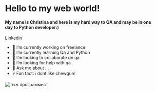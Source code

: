 # Hello to my web world!
#### My name is Christina and here is my hard way to QA and may be in one day to Python developer:)
[Linkedin](https://www.linkedin.com/in/kristina-ivanova-72874915a/)

- 🔭 I’m currently working on freelance
- 🌱 I’m currently learning Qa and Python
- 👯 I’m looking to collaborate on qa
- 🤔 I’m looking for help with qa
- 💬 Ask me about ...
- ⚡ Fun fact: i dont like chewgum

![тыж программист](https://oir.mobi/uploads/posts/2021-03/1616587122_19-p-programmirovanie-fon-25.jpg)



